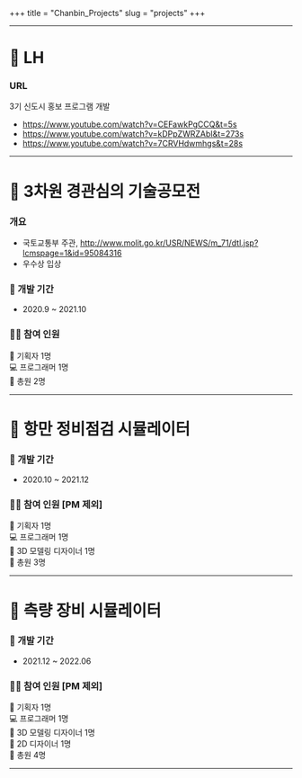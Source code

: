 +++
title = "Chanbin_Projects"
slug = "projects"
+++

------------------------------------------

# :ship: LH  
### URL  
 3기 신도시 홍보 프로그램 개발
* https://www.youtube.com/watch?v=CEFawkPgCCQ&t=5s  
* https://www.youtube.com/watch?v=kDPpZWRZAbI&t=273s
* https://www.youtube.com/watch?v=7CRVHdwmhgs&t=28s  

------------------------------------------

# :ship: 3차원 경관심의 기술공모전  
### 개요
* 국토교통부 주관, http://www.molit.go.kr/USR/NEWS/m_71/dtl.jsp?lcmspage=1&id=95084316  
* 우수상 입상  

### :calendar: 개발 기간
* 2020.9 ~ 2021.10 

### :pouting_man: 참여 인원
:newspaper: 기획자 1명  
:computer: 프로그래머 1명  
🏢 총원 2명

------------------------------------------

# :ship: 항만 정비점검 시뮬레이터 
### :calendar: 개발 기간
* 2020.10 ~ 2021.12 

### :pouting_man: 참여 인원  [PM 제외]
:newspaper: 기획자 1명  
:computer: 프로그래머 1명  
:art: 3D 모델링 디자이너 1명  
🏢 총원 3명

------------------------------------------

# :newspaper: 측량 장비 시뮬레이터
### :calendar: 개발 기간
* 2021.12 ~ 2022.06 

### :pouting_man: 참여 인원 [PM 제외]
:newspaper: 기획자 1명    
:computer: 프로그래머 1명  
:art: 3D 모델링 디자이너 1명  
:art: 2D 디자이너 1명  
🏢 총원 4명

------------------------------------------
